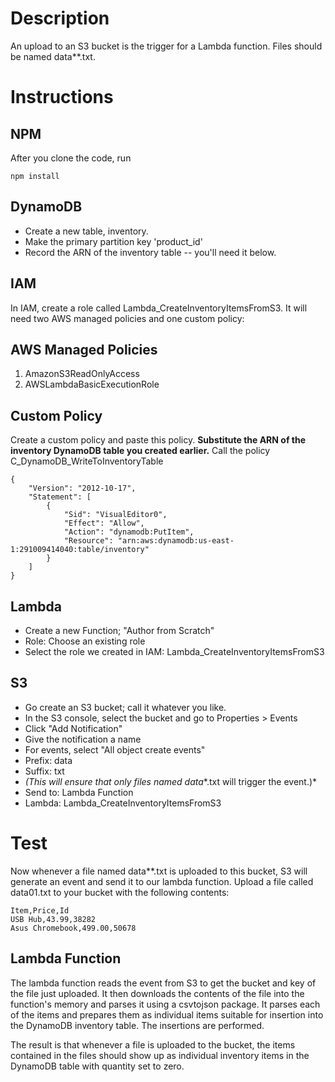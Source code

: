 # Description

An upload to an S3 bucket is the trigger for a Lambda function.   Files should be named data**.txt.


# Instructions

## NPM 
After you clone the code, run
```
npm install
```


## DynamoDB

- Create a new table, inventory.  
- Make the primary partition key 'product_id'
- Record the ARN of the inventory table -- you'll need it below.

## IAM

In IAM, create a role called Lambda_CreateInventoryItemsFromS3.  It will need two AWS managed policies and one custom policy:

## AWS Managed Policies 
1.  AmazonS3ReadOnlyAccess
2.  AWSLambdaBasicExecutionRole

## Custom Policy

Create a custom policy and paste this policy.   **Substitute the ARN of the inventory DynamoDB table you created earlier.**
Call the policy C_DynamoDB_WriteToInventoryTable

```
{
    "Version": "2012-10-17",
    "Statement": [
        {
            "Sid": "VisualEditor0",
            "Effect": "Allow",
            "Action": "dynamodb:PutItem",
            "Resource": "arn:aws:dynamodb:us-east-1:291009414040:table/inventory"
        }
    ]
}
```


## Lambda

- Create a new Function; "Author from Scratch"
- Role:  Choose an existing role
- Select the role we created in IAM:  Lambda_CreateInventoryItemsFromS3


## S3

- Go create an S3 bucket; call it whatever you like.
- In the S3 console, select the bucket and go to Properties > Events
- Click "Add Notification"
- Give the notification a name
- For events, select "All object create events"
- Prefix: data
- Suffix:  txt
- *(This will ensure that only files named data**.txt will trigger the event.)*
- Send to:  Lambda Function
- Lambda:  Lambda_CreateInventoryItemsFromS3


# Test

Now whenever a file named data**.txt is uploaded to this bucket, S3 will generate an event and send it to our lambda function.
Upload a file called data01.txt to your bucket with the following contents:

```
Item,Price,Id
USB Hub,43.99,38282
Asus Chromebook,499.00,50678
```

## Lambda Function

The lambda function reads the event from S3 to get the bucket and key of the file just uploaded.
It then downloads the contents of the file into the function's memory and parses it using a csvtojson package.
It parses each of the items and prepares them as individual items suitable for insertion into the DynamoDB inventory table.
The insertions are performed.

The result is that whenever a file is uploaded to the bucket, the items contained in the files should show up as individual inventory items in the DynamoDB table with quantity set to zero.



